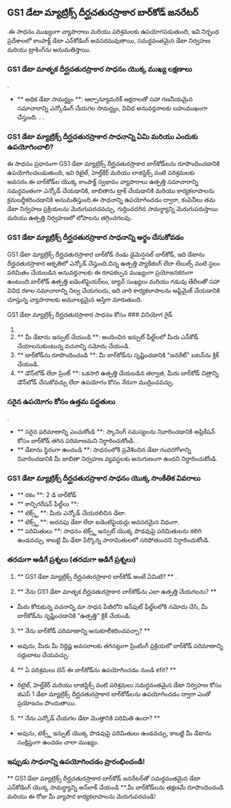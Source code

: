 ## GS1 డేటా మ్యాట్రిక్స్ దీర్ఘచతురస్రాకార బార్‌కోడ్ జనరేటర్

.ఈ సాధనం ముఖ్యంగా వ్యాపారాలు మరియు పరిశ్రమలకు ఉపయోగపడుతుంది, ఇవి నిర్బంధ ప్రదేశాలలో కాంపాక్ట్ డేటా ఎన్‌కోడింగ్ అవసరమవుతాయి, సమర్థవంతమైన డేటా నిర్వహణ మరియు ట్రాకింగ్‌ను అనుమతిస్తాయి.

### GS1 డేటా మాతృక దీర్ఘచతురస్రాకార సాధనం యొక్క ముఖ్య లక్షణాలు

.
- ** అధిక డేటా సామర్థ్యం **: ఆల్ఫాన్యూమరిక్ అక్షరాలతో సహా గణనీయమైన సమాచారాన్ని ఎన్కోడింగ్ చేయగల సామర్థ్యం, ​​వివిధ అనువర్తనాలకు బహుముఖంగా చేస్తుంది.
.
.

### GS1 డేటా మ్యాట్రిక్స్ దీర్ఘచతురస్రాకార సాధనాన్ని ఏమి మరియు ఎందుకు ఉపయోగించాలి?

ఈ సాధనం ప్రధానంగా GS1 డేటా మ్యాట్రిక్స్ దీర్ఘచతురస్రాకార బార్‌కోడ్‌లను రూపొందించడానికి ఉపయోగించబడుతుంది, ఇవి రిటైల్, హెల్త్‌కేర్ మరియు లాజిస్టిక్స్ వంటి పరిశ్రమలకు అవసరం.ఈ బార్‌కోడ్‌ల యొక్క కాంపాక్ట్ స్వభావం వ్యాపారాలు ఉత్పత్తి సమాచారాన్ని సమర్ధవంతంగా ఎన్కోడ్ చేయడానికి, జాబితాను ట్రాక్ చేయడానికి మరియు కార్యకలాపాలను క్రమబద్ధీకరించడానికి అనుమతిస్తుంది.ఈ సాధనాన్ని ఉపయోగించడం ద్వారా, కంపెనీలు తమ డేటా నిర్వహణ ప్రక్రియలను మెరుగుపరచవచ్చు, గుర్తించదగిన సామర్థ్యాన్ని మెరుగుపరుస్తాయి మరియు ఉత్పత్తి నిర్వహణలో లోపాలను తగ్గించగలవు.

### GS1 డేటా మ్యాట్రిక్స్ దీర్ఘచతురస్రాకార సాధనాన్ని అర్థం చేసుకోవడం

GS1 డేటా మ్యాట్రిక్స్ దీర్ఘచతురస్రాకార బార్‌కోడ్ రెండు డైమెన్షనల్ బార్‌కోడ్, ఇది డేటాను దీర్ఘచతురస్రాకార ఆకృతిలో ఎన్కోడ్ చేస్తుంది.చిన్న ఉత్పత్తి ప్యాకేజింగ్ లేదా లేబుల్స్ వంటి స్థలం పరిమితం చేయబడిన అనువర్తనాలకు ఈ రూపకల్పన ముఖ్యంగా ప్రయోజనకరంగా ఉంటుంది.బార్‌కోడ్ ఉత్పత్తి ఐడెంటిఫైయర్‌లు, బ్యాచ్ సంఖ్యలు మరియు గడువు తేదీలతో సహా వివిధ రకాల సమాచారాన్ని నిల్వ చేయగలదు, ఇది వారి కార్యకలాపాలను ఆప్టిమైజ్ చేయడానికి చూస్తున్న వ్యాపారాలకు అమూల్యమైన ఆస్తిగా మారుతుంది.

GS1 డేటా మ్యాట్రిక్స్ దీర్ఘచతురస్రాకార సాధనం కోసం ### వినియోగ గైడ్

1.
2. ** మీ డేటాను ఇన్పుట్ చేయండి **: అందించిన ఇన్పుట్ ఫీల్డ్‌లలో మీరు ఎన్‌కోడ్ చేయాలనుకుంటున్న వచనాన్ని నమోదు చేయండి.
3. ** బార్‌కోడ్‌ను రూపొందించండి **: మీ బార్‌కోడ్‌ను సృష్టించడానికి "జనరేట్" బటన్‌ను క్లిక్ చేయండి.
4. ** డౌన్‌లోడ్ లేదా ప్రింట్ **: ఒకసారి ఉత్పత్తి చేయబడిన తర్వాత, మీరు బార్‌కోడ్ చిత్రాన్ని డౌన్‌లోడ్ చేసుకోవచ్చు లేదా ఉపయోగం కోసం నేరుగా ముద్రించవచ్చు.

### సరైన ఉపయోగం కోసం ఉత్తమ పద్ధతులు

.
- ** సరైన పరిమాణాన్ని ఎంచుకోండి **: స్కానింగ్ సమస్యలను నివారించడానికి అప్లికేషన్ కోసం బార్‌కోడ్ తగిన పరిమాణమని నిర్ధారించుకోండి.
.
- ** డేటాను స్థిరంగా ఉంచండి **: సాధనంలోకి ప్రవేశించిన డేటా గందరగోళాన్ని నివారించడానికి మీ జాబితా నిర్వహణ వ్యవస్థలకు అనుగుణంగా ఉందని నిర్ధారించుకోండి.

### GS1 డేటా మ్యాట్రిక్స్ దీర్ఘచతురస్రాకార సాధనం యొక్క సాంకేతిక వివరాలు

- ** రకం **: 2 డి బార్‌కోడ్
- ** కాన్ఫిగరేషన్ ఫీల్డ్‌లు **:
- ** టెక్స్ట్ **: మీరు ఎన్కోడ్ చేయదలిచిన డేటా.
- ** టెక్స్ట్ **: అదనపు డేటా లేదా ఐడెంటిఫైయర్లు అవసరమైన విధంగా.
- ** పరిమితులు **: సాధనం టెక్స్ట్ ఇన్పుట్ యొక్క పొడవుపై పరిమితులను కలిగి ఉండవచ్చు, కాబట్టి మీ డేటా పేర్కొన్న పారామితులలో సరిపోతుందని నిర్ధారించుకోండి.

### తరచుగా అడిగే ప్రశ్నలు (తరచుగా అడిగే ప్రశ్నలు)

1. ** GS1 డేటా మ్యాట్రిక్స్ దీర్ఘచతురస్రాకార బార్‌కోడ్ అంటే ఏమిటి? **
.

2. ** నేను GS1 డేటా మాతృక దీర్ఘచతురస్రాకార బార్‌కోడ్‌ను ఎలా ఉత్పత్తి చేయగలను? **
- మీరు కోరుకున్న వచనాన్ని మా సాధన పేజీలోని ఇన్‌పుట్ ఫీల్డ్‌లలోకి నమోదు చేసి, మీ బార్‌కోడ్‌ను సృష్టించడానికి "ఉత్పత్తి" క్లిక్ చేయండి.

3. ** నేను బార్‌కోడ్ పరిమాణాన్ని అనుకూలీకరించవచ్చా? **
- అవును, మీరు మీ నిర్దిష్ట అవసరాలకు తగినట్లుగా ప్రింటింగ్ ప్రక్రియలో బార్‌కోడ్ పరిమాణాన్ని సర్దుబాటు చేయవచ్చు.

4. ** ఏ పరిశ్రమలు బెన్ ఈ బార్‌కోడ్‌ను ఉపయోగించడం నుండి efit? **
- రిటైల్, హెల్త్‌కేర్ మరియు లాజిస్టిక్స్ వంటి పరిశ్రమలు సమర్థవంతమైన డేటా నిర్వహణ కోసం జిఎస్ 1 డేటా మ్యాట్రిక్స్ దీర్ఘచతురస్రాకార బార్‌కోడ్‌లను ఉపయోగించడం ద్వారా ఎంతో ప్రయోజనం పొందుతాయి.

5. ** నేను ఎన్కోడ్ చేయగల డేటా మొత్తానికి పరిమితి ఉందా? **
- అవును, టెక్స్ట్ ఇన్పుట్ యొక్క పొడవుపై పరిమితులు ఉండవచ్చు, కాబట్టి మీ డేటాను సంక్షిప్తంగా ఉంచడం చాలా ముఖ్యం.

### ఇప్పుడు సాధనాన్ని ఉపయోగించడం ప్రారంభించండి!

** GS1 డేటా మ్యాట్రిక్స్ దీర్ఘచతురస్రాకార బార్‌కోడ్ జనరేటర్‌తో సమర్థవంతమైన డేటా ఎన్‌కోడింగ్ యొక్క సామర్థ్యాన్ని అన్‌లాక్ చేయండి **.మీ బార్‌కోడ్‌లను తక్షణమే రూపొందించండి మరియు ఈ రోజు మీ వ్యాపార కార్యకలాపాలను మెరుగుపరచండి!